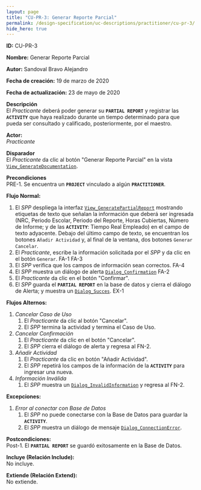```yaml
---
layout: page
title: "CU-PR-3: Generar Reporte Parcial"
permalink: /design-specification/uc-descriptions/practitioner/cu-pr-3/
hide_hero: true
---
```


**ID:** CU-PR-3  

**Nombre:** Generar Reporte Parcial

**Autor:** Sandoval Bravo Alejandro

**Fecha de creación:** 19 de marzo de 2020

**Fecha de actualización:** 23 de mayo de 2020

**Descripción**  
El *Practicante* deberá poder generar su **`PARTIAL REPORT`** y registrar las **`ACTIVITY`** que haya realizado durante un tiempo determinado para que pueda ser consultado y calificado, posteriormente, por el maestro.

**Actor:**  
*Practicante*

**Disparador**  
El *Practicante* da clic al botón "Generar Reporte Parcial" en la vista [`View_GenerateDocumentation`][VGDN].

**Precondiciones**  
PRE-1. Se encuentra un **`PROJECT`** vinculado a algún **`PRACTITIONER`**.

**Flujo Normal:**
  1. El *SPP* despliega la interfaz [`View_GeneratePartialReport`][VGPR] mostrando etiquetas de texto que señalan la información que deberá ser ingresada (NRC, Periodo Escolar, Periodo del Reporte, Horas Cubiertas, Número de Informe; y de las **`ACTIVITY`**: Tiempo Real Empleado) en el campo de texto adyacente. Debajo del último campo de texto, se encuentran los botones `Añadir Actividad` y, al final de la ventana, dos botones `Generar` `Cancelar`.
  2. El *Practicante*, escribe la información solicitada por el *SPP* y da clic en el botón `Generar`. FA-1 FA-3
  3. El *SPP* verifica que los campos de información sean correctos. FA-4
  4. El *SPP* muestra un diálogo de alerta [`Dialog_Confirmation`][DLCO] FA-2
  5. El *Practicante* da clic en el botón "Confirmar".
  6. El *SPP* guarda el **`PARTIAL REPORT`** en la base de datos y cierra el diálogo de Alerta; y muestra un [`Dialog_Succes`][DLSU]. EX-1

**Flujos Alternos:**
  1. *Cancelar Caso de Uso*
     1. El *Practicante* da clic al botón "Cancelar".
     2. El *SPP* termina la actividad y termina el Caso de Uso.
  2. *Cancelar Confirmación*
     1. El *Practicante* da clic en el botón "Cancelar".
     2. El *SPP* cierra el diálogo de alerta y regresa al FN-2.
  3. *Añadir Actividad*
     1. El *Practicante* da clic en botón "Añadir Actividad".
     2. El *SPP* repetirá los campos de la información de la **`ACTIVITY`** para ingresar una nueva.
  4. *Información Inválida*
     1. El *SPP* muestra un [`Dialog_InvalidInformation`][DLII] y regresa al FN-2.

**Excepciones:**
   1. *Error al conectar con Base de Datos*
      1. El *SPP* no puede conectarse con la Base de Datos para guardar la **`ACTIVITY`**.
      2. El *SPP* muestra un diálogo de mensaje [`Dialog_ConnectionError`][DLCE].

**Postcondiciones:**  
Post-1. El **`PARTIAL REPORT`** se guardó exitosamente en la Base de Datos.

**Incluye (Relación Include):**  
No incluye.

**Extiende (Relación Extend):**  
No extiende.

[VGDN]: https://raw.githubusercontent.com/Phalord/PracticasProfesionales/gh-pages/assets/imgs/prototypes/practitioner/View_GenerateDocumentation.png "`View_GenerateDocumentation` Prototype"
[VGPR]: https://raw.githubusercontent.com/Phalord/PracticasProfesionales/gh-pages/assets/imgs/prototypes/practitioner/View_GeneratePartialReport.png "`View_GeneratePartialReport` Prototype"
[DLSU]: https://raw.githubusercontent.com/Phalord/PracticasProfesionales/gh-pages/assets/imgs/prototypes/generals/Dialog_Success.png "`Dialog_Success` Prototype"
[DLCO]: https://raw.githubusercontent.com/Phalord/PracticasProfesionales/gh-pages/assets/imgs/prototypes/generals/Dialog_Confirmation.png "`Dialog_Confirmation` Prototype"
[DLCE]: https://raw.githubusercontent.com/Phalord/PracticasProfesionales/gh-pages/assets/imgs/prototypes/generals/Dialog_ConnectionError.png "`Dialog_ConnectionError` Prototype"
[DLII]: https://raw.githubusercontent.com/Phalord/PracticasProfesionales/gh-pages/assets/imgs/prototypes/generals/Dialog_InvalidInformation.png "`Dialog_InvalidInformation` Prototype"